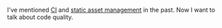 I've mentioned [CI][1] and [static asset management][2] in the past. Now I want to talk about code quality.

[1]: /2013/01/18/continuous-integration-and-automated-deployments
[2]: /2013/01/18/asset-management-in-node
